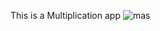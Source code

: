 This is a Multiplication app
![mas](https://user-images.githubusercontent.com/69690916/210157093-d95a4ef2-aefb-4ad2-a711-a0bee9635779.PNG)
